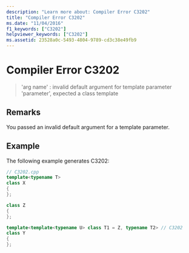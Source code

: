 ```yaml
---
description: "Learn more about: Compiler Error C3202"
title: "Compiler Error C3202"
ms.date: "11/04/2016"
f1_keywords: ["C3202"]
helpviewer_keywords: ["C3202"]
ms.assetid: 23528a0c-5493-4804-9789-cd3c38e49fb9
---
```

# Compiler Error C3202

> 'arg name' : invalid default argument for template parameter 'parameter', expected a class template

## Remarks

You passed an invalid default argument for a template parameter.

## Example

The following example generates C3202:

```cpp
// C3202.cpp
template<typename T>
class X
{
};

class Z
{
};

template<template<typename U> class T1 = Z, typename T2> // C3202
class Y
{
};
```
